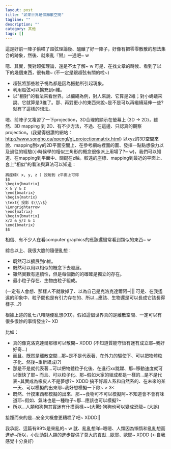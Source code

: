 ```yaml
---
layout: post
title: "如果世界是個離散空間"
tagline: ""
description: ""
category: 其他
tags: []
---
```



這是好前一陣子偷喵了超弦理論後、醞釀了好一陣子，好像有把零零散散的想法集合的跡象，然後、就來亂『掰』一通吧~ w

嗯、其實，我對超弦理論，還是不太了解~ w 可是、在找文章的時候、看到了以下的幾個東西，很有趣~ \(不一定是跟超弦有關的啦~\)

<!-- more -->

- 超弦將那些粒子視為都是因為振動所引起現象。
- 利用超弦可以擴充到n維。
- 以"相對"的看法來看世界。以細繩為例，對人來說、它算是2維；對小螞蟻來說、它就算是3維了。那、再對更小的東西來說~是不是可以再繼續延伸一些?就有了這樣的想法。

嗯、前陣子又複習了一下projection，3D合理的顯示在螢幕上 (3D → 2D)，雖然、3D mapping 到 2D、有不少方法，不過、在這邊、只認真的觀察projection。(我覺得很讚的網站： http://www.songho.ca/opengl/gl_projectionmatrix.html)
以xyz的3D空間來說、mapping到xy的2D平面空間上、在參考網站裡面的圖、發揮一點點想像力以及過往的經驗(小時候學的相似三角形的概念很像派上用場了?~ w)，我們可以知道、在mapping到平面中、關鍵在z軸。較遠的座標、mapping到最近的平面上、套上"相似"的看法與算法可以知道：

    將座標( x, y, z ) 投射到 z平面上可得
	$$
	\begin{bmatrix}
	x & y & z
	\end{bmatrix}
	\begin{matrix}
	\text{ 投影 $\\\\$}
	\Longrightarrow
	\end{matrix}
	\begin{bmatrix}
	x/z & y/z & 1
	\end{bmatrix}
	$$

相信、有不少人在看computer graphics的應該還蠻常看到類似的東西~ w

綜合以上、我很大膽的隨便亂想：

- 既然可以擴展到n維。
- 既然可以用以相似的概念下去發展。
- 雖然實數有連續性，但是每個數的的確確是獨立的存在。
- 最小粒子存在、生物由粒子組成。

(一定有人會想、那樣人不就散掉了、以為自己是克洛克達爾阿~|||  可是、在我遙遠的印象中、粒子間也是有引力存在的、所以…應該、生物還是可以長成它該長得樣子…?)

根據上述的亂七八糟隨便亂想(XD)，假如這個世界真的是離散空間、一定可以有很多很妙的事情發生?~ XD

比如：

- 真的像克洛克達爾那樣可以散開~ XDDD (不知道質能守恆有迷有成立耶~我好好奇…)
- 而且、既然是離散空間…那~是不是代表著、在外力的驅使下、可以把物體粒子化、然後~重新組成(?)
- 那是不是就代表著…可以把物體粒子化後、在進行xx跳躍、那~移動速度就可以很快了耶~
  而且、可以粒子化、那~假如大家的組成都是一樣的…是不是代表~其實成為橡皮人不是夢想?~ XDDD 搞不好超人系和自然系的、在未來的某一天、可以模擬的出來耶~我好想模擬一下歐~ > 3<
- 既然、什摸東西都模擬的出來、那~~食物可不可以模擬阿~不知道會不會有味道耶~假如、氣味也是一種粒子~那…應該也可以模擬?~
- 所以…人類和狗狗其實迷有什摸兩樣~~~~(大驚) 狗狗也可以變成恐龍~~~ (大誤)

接踵而來的是…安全大概會更糟糕了吧~ XDDD||

我承認、這篇有99%是來亂的~ w  就、亂亂想咩~嗯嗯、人類因為懶惰和亂亂想而進步~所以，小助助對人類的進步提供了莫大的貢獻…歐耶、歐耶~ XDDD (←自我感覺十分良好)
